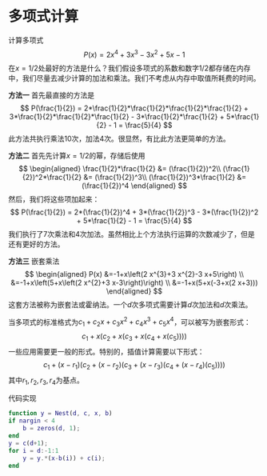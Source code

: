 # 多项式计算

计算多项式
$$
P(x) = 2x^4 + 3x^3 - 3x^2 + 5x-1
$$
在$x = 1/2$处最好的方法是什么？我们假设多项式的系数和数字$1/2$都存储在内存中，我们尽量去减少计算的加法和乘法。我们不考虑从内存中取值所耗费的时间。

**方法一**  首先最直接的方法是
$$
P(\frac{1}{2}) = 2*\frac{1}{2}*\frac{1}{2}*\frac{1}{2}*\frac{1}{2} + 3*\frac{1}{2}*\frac{1}{2}*\frac{1}{2} - 3*\frac{1}{2}*\frac{1}{2} + 5*\frac{1}{2} - 1 = \frac{5}{4}
$$
此方法共执行乘法$10$次，加法$4$次。很显然，有比此方法更简单的方法。

**方法二** 首先先计算$x = 1/2$的幂，存储后使用
$$
\begin{aligned}
\frac{1}{2}*\frac{1}{2} &= (\frac{1}{2})^2\\
(\frac{1}{2})^2*\frac{1}{2} &= (\frac{1}{2})^3\\
(\frac{1}{2})^3*\frac{1}{2} &= (\frac{1}{2})^4
\end{aligned}
$$
然后，我们将这些项加起来：
$$
P(\frac{1}{2}) = 2*(\frac{1}{2})^4 + 3*(\frac{1}{2})^3 - 3*(\frac{1}{2})^2 + 5*\frac{1}{2} - 1 = \frac{5}{4}
$$
我们执行了$7$次乘法和$4$次加法。虽然相比上个方法执行运算的次数减少了，但是还有更好的方法。  

**方法三** 嵌套乘法
$$
\begin{aligned}
P(x) &=-1+x\left(2 x^{3}+3 x^{2}-3 x+5\right) \\
&=-1+x\left(5+x\left(2 x^{2}+3 x-3\right)\right) \\
&=-1+x(5+x(-3+x(2 x+3)))
\end{aligned}
$$
这套方法被称为嵌套法或霍纳法。一个$d$次多项式需要计算$d$次加法和$d$次乘法。

当多项式的标准格式为$c_1 + c_2x + c_3x^2 + c_4x^3 + c_5x^4$，可以被写为嵌套形式：
$$
c_1 + x(c_2 + x(c_3+x(c_4+x(c_5))))
$$
  一些应用需要更一般的形式。特别的，插值计算需要以下形式：
$$
c_1 + (x-r_1)(c_2+(x-r_2)(c_3+(x-r_3)(c_4+(x-r_4)(c_5))))
$$
其中$r_1,r_2,r_3,r_4$为基点。

代码实现

~~~matlab
function y = Nest(d, c, x, b)
if nargin < 4
	b = zeros(d, 1);
end
y = c(d+1);
for i = d:-1:1
	y = y.*(x-b(i)) + c(i);
end
~~~

